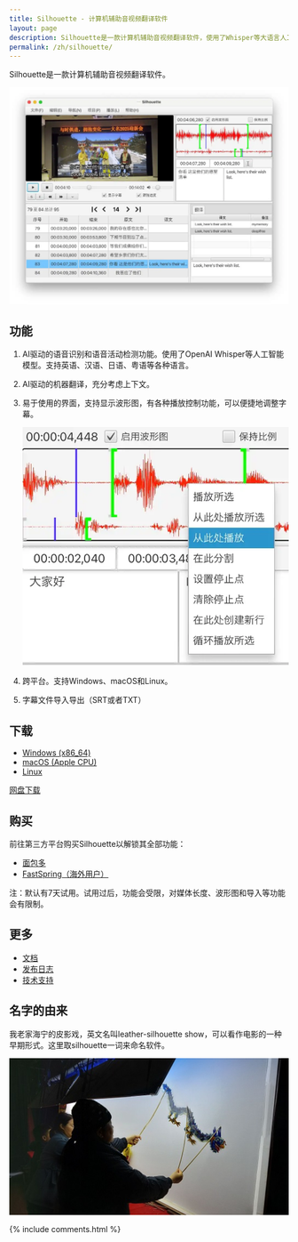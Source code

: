 ```yaml
---
title: Silhouette - 计算机辅助音视频翻译软件
layout: page
description: Silhouette是一款计算机辅助音视频翻译软件，使用了Whisper等大语言人工智能模型。
permalink: /zh/silhouette/
---
```


Silhouette是一款计算机辅助音视频翻译软件。

![screenshot](/album/silhouette/screenshot_zh.webp)

## 功能

1. AI驱动的语音识别和语音活动检测功能。使用了OpenAI Whisper等人工智能模型。支持英语、汉语、日语、粤语等各种语言。
2. AI驱动的机器翻译，充分考虑上下文。
3. 易于使用的界面，支持显示波形图，有各种播放控制功能，可以便捷地调整字幕。

   ![waveform](/album/silhouette/waveform_zh.webp)
4. 跨平台。支持Windows、macOS和Linux。
5. 字幕文件导入导出（SRT或者TXT）

## 下载

* [Windows (x86_64)](https://github.com/xulihang/Silhouette/releases/download/v1.2.0/Silhouette-windows-x64.zip)
* [macOS (Apple CPU)](https://github.com/xulihang/Silhouette/releases/download/v1.2.0/Silhouette-mac-arm.dmg)
* [Linux](/zh/silhouette/docs/#安装)

[网盘下载](https://pan.quark.cn/s/0eefc3296abc)

## 购买

前往第三方平台购买Silhouette以解锁其全部功能：

* [面包多](https://mbd.pub/o/bread/Z56WlpZv)
* [FastSpring（海外用户）](https://basiccat.onfastspring.com/silhouette)

注：默认有7天试用。试用过后，功能会受限，对媒体长度、波形图和导入等功能会有限制。

## 更多

* [文档](/zh/silhouette/docs/)
* [发布日志](/zh/silhouette/release-notes/)
* [技术支持](/zh/support/)

## 名字的由来

我老家海宁的皮影戏，英文名叫leather-silhouette show，可以看作电影的一种早期形式。这里取silhouette一词来命名软件。

![皮影戏](/album/leather-sihouette-show.jpg)

{% include comments.html %}

